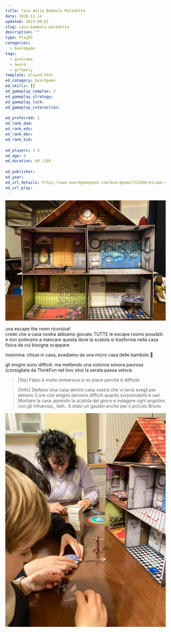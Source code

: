 ```yaml
---
title: Casa delle Bambole Maledetta
date: 2020-12-14
updated: 2023-08-01
slug: casa-bambole-maledetta
description: ""
type: PlayED
categories:
  - boardgame
tags:
  - g/escape
  - award
  - g/family
template: played.html
ed_category: boardgame
ed_skills: []
ed_gameplay_complex: 3
ed_gameplay_strategy: 
ed_gameplay_luck: 
ed_gameplay_interaction: 

ed_preferred: 1
ed_rank_dad: 
ed_rank_edu: 
ed_rank_dev: 
ed_rank_kid: 

ed_players: 1-4
ed_age: 8
ed_duration: 60 /180

ed_publisher: 
ed_year: 
ed_url_details: https://www.boardgamegeek.com/boardgame/311686/escape-room-cursed-dollhouse
ed_url_play: 
---
```

![](../../assets/img/played/boardgame/casa_bambole.webp)

una escape the room ricorsiva!  
credo che a casa nostra abbiamo giocato TUTTE le escape rooms possibili. e non potevano a mancare questa dove la scatola si trasforma nella casa fisica da cui bisogna scappare. 

insomma: chiusi in casa, evadiamo da una micro casa delle bambole 🙂

gli enigmi sono difficili. ma mettendo una colonna sonora paurosa (consigliata da ThinkFun nel loro sito) la serata passa veloce.

> [!tip] Fabio
> è molto immersivo e mi piace perché è difficile

> [!info] Stefano
> Una casa dentro casa vostra che vi terrà svegli per almeno 3 ore con enigmi davvero difficili quanto sorprendenti e vari.  
> Montare la casa aprendo la scatola del gioco e indagare ogni angolino con gli infrarossi,, beh.. è stato un gaudio anche per il piccolo Bruno

![casa_bambole_2](../../assets/img/played/boardgame/casa_bambole_2.jpg)
